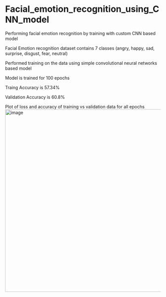 # Facial_emotion_recognition_using_CNN_model
Performing facial emotion recognition by training with custom CNN based model

Facial Emotion recognition dataset contains 7 classes (angry, happy, sad, surprise, disgust, fear, neutral)

Performed training on the data using simple convolutional neural networks based model

Model is trained for 100 epochs

Traing Accuracy is 57.34%

Validation Accuracy is 60.8%

Plot of loss and accuracy of training vs validation data for all epochs
<img width="590" alt="image" src="https://github.com/Sravan4465/Facial_emotion_recognition_using_CNN_model/assets/114973592/7b35d1e5-cea4-4f2a-b52a-ccb0f9072c8a">
